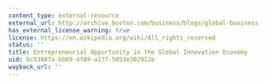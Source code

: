 ```yaml
---
content_type: external-resource
external_url: http://archive.boston.com/business/blogs/global-business-hub/2014/01/greater_boston_1.html
has_external_license_warning: true
license: https://en.wikipedia.org/wiki/All_rights_reserved
status: ''
title: Entrepreneurial Opportunity in the Global Innovation Economy
uid: bc53887a-bb69-4f89-a177-5053e302912e
wayback_url: ''
---
```

